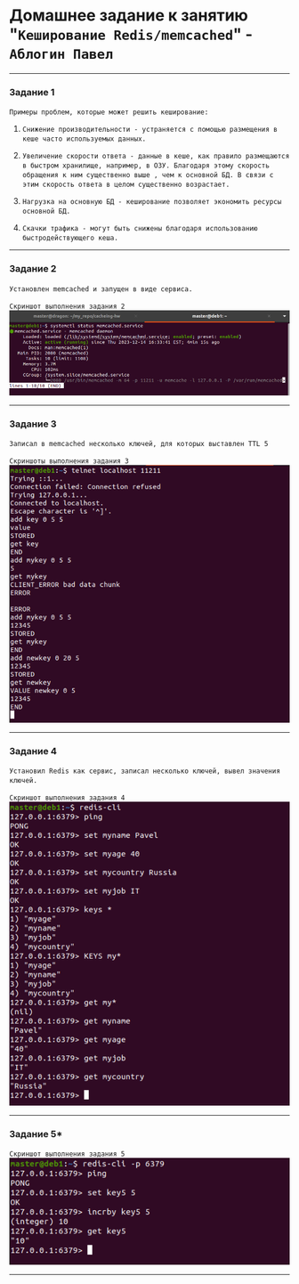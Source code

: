 # Домашнее задание к занятию "`Кеширование Redis/memcached`" - `Аблогин Павел`

---

### Задание 1

`Примеры проблем, которые может решить кеширование:`

1. `Снижение производительности - устраняется с помощью размещения в кеше часто используемых данных.`

2. `Увеличение скорости ответа - данные в кеше, как правило размещаются в быстром хранилище, например, в ОЗУ. Благодаря этому скорость обращения к ним существенно выше , чем к основной БД. В связи с этим скорость ответа в целом существенно возрастает.`

3. `Нагрузка на основную БД - кеширование позволяет экономить ресурсы основной БД.`

4. `Скачки трафика - могут быть снижены благодаря использованию быстродействующего кеша.`

---

### Задание 2

`Установлен memcached и запущен в виде сервиса.`

`Скриншот выполнения задания 2`
![Запуск memcached](img/task2.png)

---

### Задание 3

 `Записал в memcached несколько ключей, для которых выставлен TTL 5`

`Скриншоты выполнения задания 3`
![Создание ключей memcached](img/task3.png)

---

### Задание 4

 `Установил Redis как сервис, записал несколько ключей, вывел значения ключей.`


`Скриншот выполнения задания 4`
![Создание ключей Redis](img/task4.png)

---

### Задание 5*

`Скриншот выполнения задания 5`
![Создание и инкремент ключа в Redis](img/task5.png)

---

